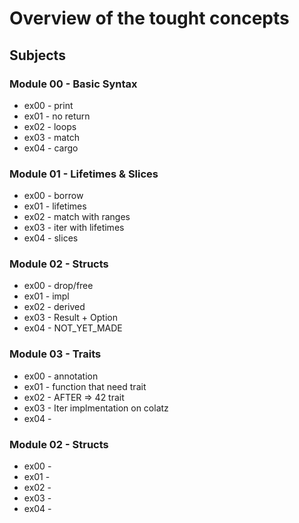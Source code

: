 # Overview of the tought concepts

## Subjects
### Module 00 - Basic Syntax
* ex00 - print
* ex01 - no return
* ex02 - loops
* ex03 - match
* ex04 - cargo

### Module 01 - Lifetimes & Slices
* ex00 - borrow
* ex01 - lifetimes
* ex02 - match with ranges
* ex03 - iter with lifetimes
* ex04 - slices

### Module 02 - Structs
* ex00 - drop/free
* ex01 - impl 
* ex02 - derived
* ex03 - Result + Option
* ex04 - NOT_YET_MADE

### Module 03 - Traits
* ex00 - annotation
* ex01 - function that need trait
* ex02 - AFTER => 42 trait
* ex03 - Iter implmentation on colatz
* ex04 - 

### Module 02 - Structs
* ex00 - 
* ex01 - 
* ex02 - 
* ex03 - 
* ex04 - 



